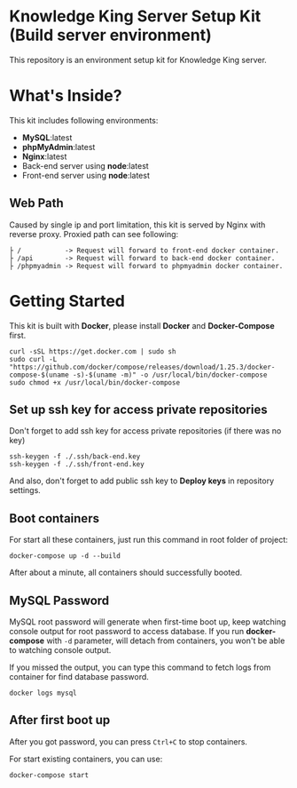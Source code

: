 # Knowledge King Server Setup Kit (Build server environment)
This repository is an environment setup kit for Knowledge King server.

# What's Inside?
This kit includes following environments:
- **MySQL**:latest
- **phpMyAdmin**:latest
- **Nginx**:latest
- Back-end server using **node**:latest
- Front-end server using **node**:latest

## Web Path
Caused by single ip and port limitation, this kit is served by Nginx with reverse proxy.
Proxied path can see following:
```
├ /           -> Request will forward to front-end docker container.
├ /api        -> Request will forward to back-end docker container.
├ /phpmyadmin -> Request will forward to phpmyadmin docker container.
```

# Getting Started
This kit is built with **Docker**, please install **Docker** and **Docker-Compose** first.
```shell
curl -sSL https://get.docker.com | sudo sh
sudo curl -L "https://github.com/docker/compose/releases/download/1.25.3/docker-compose-$(uname -s)-$(uname -m)" -o /usr/local/bin/docker-compose
sudo chmod +x /usr/local/bin/docker-compose
```

## Set up ssh key for access private repositories
Don't forget to add ssh key for access private repositories (if there was no key)
```shell
ssh-keygen -f ./.ssh/back-end.key
ssh-keygen -f ./.ssh/front-end.key
```
And also, don't forget to add public ssh key to **Deploy keys** in repository settings.

## Boot containers

For start all these containers, just run this command in root folder of project:
```shell
docker-compose up -d --build
```
After about a minute, all containers should successfully booted.

## MySQL Password
MySQL root password will generate when first-time boot up, keep watching console output for root password to access database.
If you run **docker-compose** with `-d` parameter, will detach from containers, you won't be able to watching console output.

If you missed the output, you can type this command to fetch logs from container for find database password.
```shell
docker logs mysql
```

## After first boot up
After you got password, you can press `Ctrl+C` to stop containers.

For start existing containers, you can use:
```shell
docker-compose start
```
